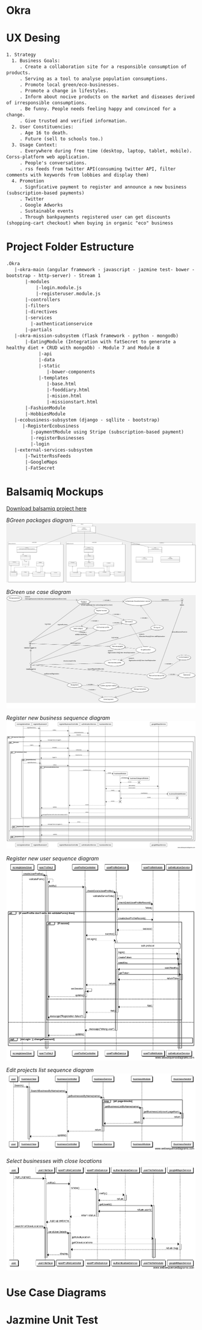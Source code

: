 # Okra

# UX Desing
```
1. Strategy
  1. Business Goals:
     . Create a collaboration site for a responsible consumption of products. 
     . Serving as a tool to analyse population consumptions.
     . Promote local green/eco-businesses.
     . Promote a change in lifestyles.
     . Inform about nocive products on the market and diseases derived of irresponsible consumptions.
     . Be funny. People needs feeling happy and convinced for a change.
     . Give trusted and verified information.
  2. User Constituencies:
     . Age 16 to death.
     . Future (sell to schools too.)
  3. Usage Context:
     . Everywhere during free time (desktop, laptop, tablet, mobile). Corss-platform web application.
     . People's conversations.
     . rss feeds from twitter API(consuming twitter API, filter comments with keywords from lobbies and display them)
  4. Promotion
     . Signficative payment to register and announce a new business (subscription-based payments) 
     . Twitter
     . Google Adworks
     . Sustainable events
     . Through bankpayments registered user can get discounts (shopping-cart checkout) when buying in organic "eco" business
```

# Project Folder Estructure
```
.Okra
   |-okra-main (angular framework - javascript - jazmine test- bower - bootstrap - http-server) - Stream 1
       |-modules
           |-login.module.js
           |-registeruser.module.js
       |-controllers
       |-filters
       |-directives
       |-services
         |-authenticationservice
       |-partials
   |-okra-mission-subsystem (flask framework - python - mongodb) 
       |-EatingModule (Integration with fatSecret to generate a healthy diet + CRUD with mongoDb) - Module 7 and Module 8
            |-api
            |-data
            |-static
               |-bower-components
            |-templates
               |-base.html
               |-fooddiary.html
               |-mision.html
               |-missionstart.html
       |-FashionModule
       |-HobbiesModule
   |-ecobusiness-subsystem (django - sqllite - bootstrap)
      |-RegisterEcobusiness
         |-paymentModule using Stripe (subscription-based payment)
         |-registerBusinesses
         |-login
   |-external-services-subsystem
       |-TwitterRssFeeds
       |-GoogleMaps
       |-FatSecret
```

# Balsamiq Mockups

[Download balsamiq project here](balsamiq/)

*BGreen packages diagram*
![System packages](img/BGreenPackagesDiagram1.png "Logo Title Text 1")

*BGreen use case diagram*
![BGreen use case diagram](img/ManageEcoBusines.png "Logo Title Text 2")

*Register new business sequence diagram*
![Register new business](img/RegisterBusinesSequenceDiagram.png "Logo Title Text 3")

*Register new user sequence diagram*
![Register new user](img/RegisterUserSequenceDiagram.png "Logo Title Text 4")

*Edit projects list sequence diagram*
![Edit projects list](img/EditProjectsListSequenceDiagram.png "Logo Title Text 5")

*Select businesses with close locations*
![Search business by location](img/ShowCloseLocationsProjectsList.png "Logo Title Text 6")

# Use Case Diagrams

# Jazmine Unit Test